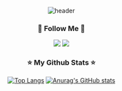 <div align="center">

![header](https://capsule-render.vercel.app/api?type=transparent&fontAlig&fontColor=703ee5&text=iOS%20Developer&height=150&fontSize=60&desc=Hello%20🙌👨🏻‍💻&descAlignY=75&descAlign=67)

</div>

<!-- <h3 align="center">📚 Tech Stack 📚</h3>
<p align="center">
  <img src="https://img.shields.io/badge/Swift-F05138?style=for-the-badge&logo=Swift&logoColor=white"/></a>&nbsp 
  <img src="https://img.shields.io/badge/iOS-000000?style=for-the-badge&logo=iOS&logoColor=white"/></a>&nbsp
  <img src="https://img.shields.io/badge/ReactiveX-B7178C?style=for-the-badge&logo=ReactiveX&logoColor=white"/></a>&nbsp
</p>

<h3 align="center">⚙ Available Tools ⚙</h3>
<p align="center">
  <img src="https://img.shields.io/badge/Xcode-147EFB?style=for-the-badge&logo=Xcode&logoColor=white"/></a>&nbsp
  <img src="https://img.shields.io/badge/Zeplin-FF6900?style=for-the-badge"/></a>&nbsp
  <img src="https://img.shields.io/badge/Redmine-B32024?style=for-the-badge&logo=Redmine&logoColor=white"/></a>&nbsp
  <img src="https://img.shields.io/badge/Slack-4A154B?style=for-the-badge&logo=Slack&logoColor=white"/></a>&nbsp
  <br>
  
  <img src="https://img.shields.io/badge/Sourcetree-0052CC?style=for-the-badge&logo=Sourcetree&logoColor=white">
  <img src="https://img.shields.io/badge/Postman-FF6C37?style=for-the-badge&logo=Postman&logoColor=white">
  <img src="https://img.shields.io/badge/FileZilla-BF0000?style=for-the-badge&logo=FileZilla&logoColor=white"> 
  <img src="https://img.shields.io/badge/Trello-0052CC?style=for-the-badge&logo=Trello&logoColor=white">
</p> -->

<h3 align="center">🌈 Follow Me 🌈</h3>
<div align="center">
    <a href="https://www.instagram.com/oownijgnuj/" target="_blank"><img src="https://img.shields.io/badge/Instagram-E4405F?style=for-the-badge&logo=Instagram&logoColor=white"/></a> 
    <a href="https://mail.google.com/mail/?view=cm&amp;fs=1&amp;to=wlsdn4808@gmail.com" target="_blank"><img src="https://img.shields.io/badge/Gmail-EA4335?style=for-the-badge&logo=Gmail&logoColor=white"/></a> 
</div>

<h3 align="center">⭐ My Github Stats ⭐</h3>
<div align="center">
  
[![Top Langs](https://github-readme-stats.vercel.app/api/top-langs/?username=jinwoojung97&show_icons=true&theme=tokyonight)](https://github.com/jinwoojung97/github-readme-stats)
[![Anurag's GitHub stats](https://github-readme-stats.vercel.app/api?username=jinwoojung97&show_icons=true&theme=tokyonight)](https://github.com/jinwoojung97/github-readme-stats)
  
</div>
